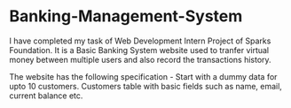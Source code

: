 # Banking-Management-System

I have completed my task of Web Development Intern Project of Sparks Foundation. It is a Basic Banking System website used to tranfer virtual money between multiple users and also record the transactions history.

The website has the following specification -
Start with a dummy data for upto 10 customers. Customers table with basic fields such as name, email, current balance etc.



